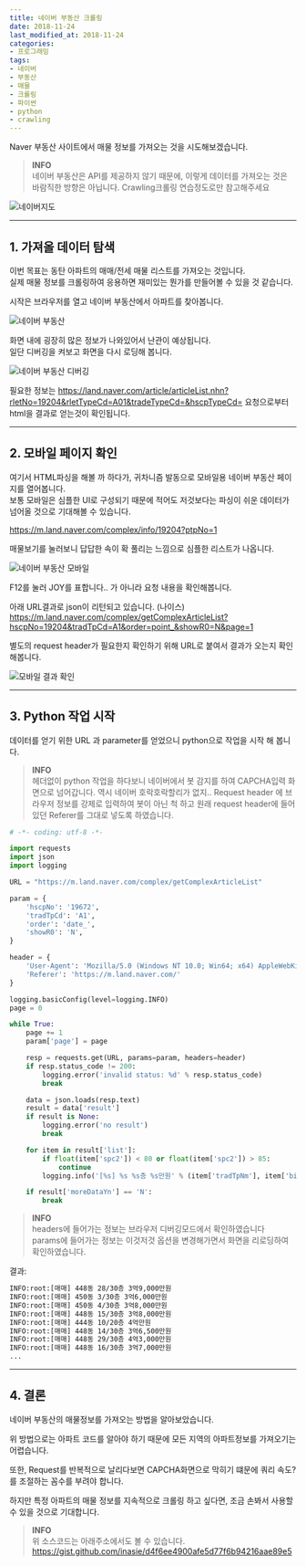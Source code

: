 ```yaml
---
title: 네이버 부동산 크롤링
date: 2018-11-24
last_modified_at: 2018-11-24
categories:
- 프로그래밍
tags:
- 네이버
- 부동산
- 매물
- 크롤링
- 파이썬
- python
- crawling
---
```


Naver 부동산 사이트에서 매물 정보를 가져오는 것을 시도해보겠습니다. <br>

> **INFO**<br>
네이버 부동산은 API를 제공하지 않기 때문에, 이렇게 데이터를 가져오는 것은 바람직한 방향은 아닙니다.
Crawling크롤링 연습정도로만 참고해주세요

![네이버지도](/assets/images/2018-11-24-네이버-부동산-크롤링/1.png)

---

## 1. 가져올 데이터 탐색

이번 목표는 동탄 아파트의 매매/전세 매물 리스트를 가져오는 것입니다. <br>
실제 매물 정보를 크롤링하여 응용하면 재미있는 뭔가를 만들어볼 수 있을 것 같습니다.

시작은 브라우저를 열고 네이버 부동산에서 아파트를 찾아봅니다.

![네이버 부동산](/assets/images/2018-11-24-네이버-부동산-크롤링/2.png)

화면 내에 굉장히 많은 정보가 나와있어서 난관이 예상됩니다. <br>
일단 디버깅을 켜보고 화면을 다시 로딩해 봅니다.

![네이버 부동산 디버깅](/assets/images/2018-11-24-네이버-부동산-크롤링/3.png)

필요한 정보는 https://land.naver.com/article/articleList.nhn?rletNo=19204&rletTypeCd=A01&tradeTypeCd=&hscpTypeCd= 요청으로부터 html을 결과로 얻는것이 확인됩니다.

---

## 2. 모바일 페이지 확인

여기서 HTML파싱을 해볼 까 하다가, 귀차니즘 발동으로 모바일용 네이버 부동산 페이지를 열어봅니다.<br>
보통 모바일은 심플한 UI로 구성되기 때문에 적어도 저것보다는 파싱이 쉬운 데이터가 넘어올 것으로 기대해볼 수 있습니다.

<https://m.land.naver.com/complex/info/19204?ptpNo=1>

매물보기를 눌러보니 답답한 속이 확 풀리는 느낌으로 심플한 리스트가 나옵니다.

![네이버 부동산 모바일](/assets/images/2018-11-24-네이버-부동산-크롤링/4.png)

F12를 눌러 JOY를 표합니다.. 가 아니라 요청 내용을 확인해봅니다.

아래 URL결과로 json이 리턴되고 있습니다. (나이스)<br>
<https://m.land.naver.com/complex/getComplexArticleList?hscpNo=19204&tradTpCd=A1&order=point_&showR0=N&page=1>

별도의 request header가 필요한지 확인하기 위해 URL로 붙여서 결과가 오는지 확인해봅니다.

![모바일 결과 확인](/assets/images/2018-11-24-네이버-부동산-크롤링/5.png)


---

## 3. Python 작업 시작

데이터를 얻기 위한 URL 과 parameter를 얻었으니 python으로 작업을 시작 해 봅니다.

> **INFO**<br>
헤더없이 python 작업을 하다보니 네이버에서 봇 감지를 하여 CAPCHA입력 화면으로 넘어갑니다.
역시 네이버 호락호락할리가 없지..
Request header 에 브라우저 정보를 강제로 입력하여 봇이 아닌 척 하고 원래 request header에 들어있던 Referer를 그대로 넣도록 하였습니다.

```python
# -*- coding: utf-8 -*-

import requests
import json
import logging

URL = "https://m.land.naver.com/complex/getComplexArticleList"

param = {
    'hscpNo': '19672',
    'tradTpCd': 'A1',
    'order': 'date_',
    'showR0': 'N',
}

header = {
    'User-Agent': 'Mozilla/5.0 (Windows NT 10.0; Win64; x64) AppleWebKit/537.36 (KHTML, like Gecko) Chrome/65.0.3325.220 Whale/1.3.51.7 Safari/537.36',
    'Referer': 'https://m.land.naver.com/'
}

logging.basicConfig(level=logging.INFO)
page = 0

while True:
    page += 1
    param['page'] = page

    resp = requests.get(URL, params=param, headers=header)
    if resp.status_code != 200:
        logging.error('invalid status: %d' % resp.status_code)
        break

    data = json.loads(resp.text)
    result = data['result']
    if result is None:
        logging.error('no result')
        break

    for item in result['list']:
        if float(item['spc2']) < 80 or float(item['spc2']) > 85:
            continue
        logging.info('[%s] %s %s층 %s만원' % (item['tradTpNm'], item['bildNm'], item['flrInfo'], item['prcInfo']))

    if result['moreDataYn'] == 'N':
        break
```

> **INFO**<br>
headers에 들어가는 정보는 브라우저 디버깅모드에서 확인하였습니다<br>
params에 들어가는 정보는 이것저것 옵션을 변경해가면서 화면을 리로딩하여 확인하였습니다.

결과:

```bash
INFO:root:[매매] 448동 28/30층 3억9,000만원
INFO:root:[매매] 450동 3/30층 3억6,000만원
INFO:root:[매매] 450동 4/30층 3억8,000만원
INFO:root:[매매] 448동 15/30층 3억8,000만원
INFO:root:[매매] 444동 10/20층 4억만원
INFO:root:[매매] 448동 14/30층 3억6,500만원
INFO:root:[매매] 448동 29/30층 4억3,000만원
INFO:root:[매매] 448동 16/30층 3억7,000만원
...
```

---

## 4. 결론

네이버 부동산의 매물정보를 가져오는 방법을 알아보았습니다.

위 방법으로는 아파트 코드를 알아야 하기 때문에 모든 지역의 아파트정보를 가져오기는 어렵습니다.

또한, Request를 반복적으로 날리다보면 CAPCHA화면으로 막히기 떄문에 쿼리 속도?를 조절하는 꼼수를 부려야 합니다.

하지만 특정 아파트의 매물 정보를 지속적으로 크롤링 하고 싶다면, 조금 손봐서 사용할 수 있을 것으로 기대합니다.

> **INFO**<br>
위 소스코드는 아래주소에서도 볼 수 있습니다.
https://gist.github.com/inasie/d4f6ee4900afe5d77f6b94216aae89e5